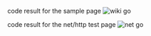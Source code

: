 code result for the sample page
![wiki go](https://github.com/user-attachments/assets/e62e39e5-35b4-4c18-8c91-6c8d8286ce9d)

code result for the net/http test page
![net go](https://github.com/user-attachments/assets/ba3627bd-2031-4f7a-a8d2-c9e57c9c0c2b)

